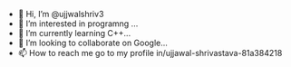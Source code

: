 - 👋 Hi, I’m @ujjwalshriv3
- 👀 I’m interested in programng ...
- 🌱 I’m currently learning C++...
- 💞️ I’m looking to collaborate on Google...
- 📫 How to reach me go to my profile in/ujjawal-shrivastava-81a384218

<!---
ujjwalshriv3/ujjwalshriv3 is a ✨ special ✨ repository because its `README.md` (this file) appears on your GitHub profile.
You can click the Preview link to take a look at your changes.
--->
